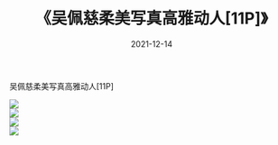 ﻿---
layout: post
title:  《吴佩慈柔美写真高雅动人[11P]》
date:   2021-12-14
img: http://img.660000.xyz/Sharelink/性感/2019/吴佩慈柔美写真高雅动人[11P]/000.jpg
categories: [美女, 清纯, 唯美]
---

吴佩慈柔美写真高雅动人[11P]

![](http://img.660000.xyz/Sharelink/性感/2019/吴佩慈柔美写真高雅动人[11P]/001.jpg) <br>![](http://img.660000.xyz/Sharelink/性感/2019/吴佩慈柔美写真高雅动人[11P]/002.jpg) <br>![](http://img.660000.xyz/Sharelink/性感/2019/吴佩慈柔美写真高雅动人[11P]/003.jpg) <br>![](http://img.660000.xyz/Sharelink/性感/2019/吴佩慈柔美写真高雅动人[11P]/004.jpg) <br>
